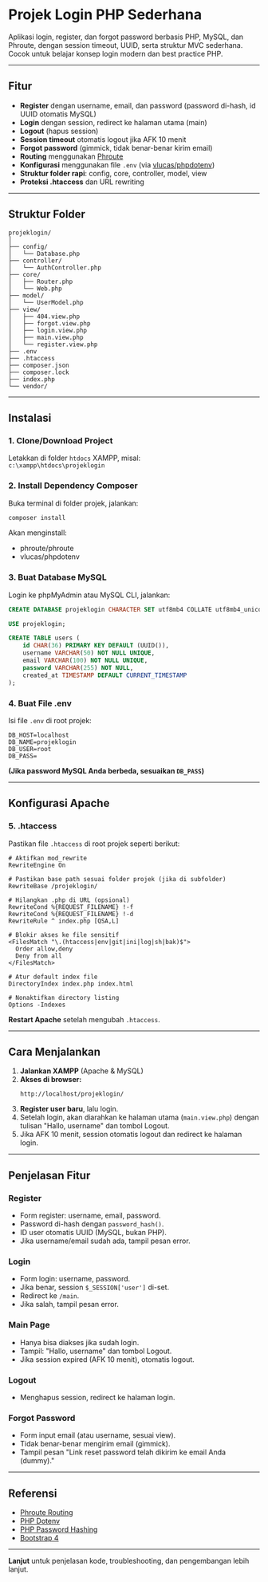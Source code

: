 # Projek Login PHP Sederhana

Aplikasi login, register, dan forgot password berbasis PHP, MySQL, dan Phroute, dengan session timeout, UUID, serta struktur MVC sederhana.  
Cocok untuk belajar konsep login modern dan best practice PHP.

---

## Fitur

- **Register** dengan username, email, dan password (password di-hash, id UUID otomatis MySQL)
- **Login** dengan session, redirect ke halaman utama (main)
- **Logout** (hapus session)
- **Session timeout** otomatis logout jika AFK 10 menit
- **Forgot password** (gimmick, tidak benar-benar kirim email)
- **Routing** menggunakan [Phroute](https://github.com/mrjgreen/phroute)
- **Konfigurasi** menggunakan file `.env` (via [vlucas/phpdotenv](https://github.com/vlucas/phpdotenv))
- **Struktur folder rapi**: config, core, controller, model, view
- **Proteksi .htaccess** dan URL rewriting

---

## Struktur Folder

```
projeklogin/
│
├── config/
│   └── Database.php
├── controller/
│   └── AuthController.php
├── core/
│   ├── Router.php
│   └── Web.php
├── model/
│   └── UserModel.php
├── view/
│   ├── 404.view.php
│   ├── forgot.view.php
│   ├── login.view.php
│   ├── main.view.php
│   └── register.view.php
├── .env
├── .htaccess
├── composer.json
├── composer.lock
├── index.php
└── vendor/
```

---

## Instalasi

### 1. **Clone/Download Project**

Letakkan di folder `htdocs` XAMPP, misal:  
`c:\xampp\htdocs\projeklogin`

### 2. **Install Dependency Composer**

Buka terminal di folder projek, jalankan:
```sh
composer install
```
Akan menginstall:
- phroute/phroute
- vlucas/phpdotenv

### 3. **Buat Database MySQL**

Login ke phpMyAdmin atau MySQL CLI, jalankan:

```sql
CREATE DATABASE projeklogin CHARACTER SET utf8mb4 COLLATE utf8mb4_unicode_ci;

USE projeklogin;

CREATE TABLE users (
    id CHAR(36) PRIMARY KEY DEFAULT (UUID()),
    username VARCHAR(50) NOT NULL UNIQUE,
    email VARCHAR(100) NOT NULL UNIQUE,
    password VARCHAR(255) NOT NULL,
    created_at TIMESTAMP DEFAULT CURRENT_TIMESTAMP
);
```

### 4. **Buat File .env**

Isi file `.env` di root projek:

```
DB_HOST=localhost
DB_NAME=projeklogin
DB_USER=root
DB_PASS=
```

**(Jika password MySQL Anda berbeda, sesuaikan `DB_PASS`)**

---

## Konfigurasi Apache

### 5. **.htaccess**

Pastikan file `.htaccess` di root projek seperti berikut:

```
# Aktifkan mod_rewrite
RewriteEngine On

# Pastikan base path sesuai folder projek (jika di subfolder)
RewriteBase /projeklogin/

# Hilangkan .php di URL (opsional)
RewriteCond %{REQUEST_FILENAME} !-f
RewriteCond %{REQUEST_FILENAME} !-d
RewriteRule ^ index.php [QSA,L]

# Blokir akses ke file sensitif
<FilesMatch "\.(htaccess|env|git|ini|log|sh|bak)$">
  Order allow,deny
  Deny from all
</FilesMatch>

# Atur default index file
DirectoryIndex index.php index.html

# Nonaktifkan directory listing
Options -Indexes
```

**Restart Apache** setelah mengubah `.htaccess`.

---

## Cara Menjalankan

1. **Jalankan XAMPP** (Apache & MySQL)
2. **Akses di browser:**  
   ```
   http://localhost/projeklogin/
   ```
3. **Register user baru**, lalu login.
4. Setelah login, akan diarahkan ke halaman utama (`main.view.php`) dengan tulisan "Hallo, username" dan tombol Logout.
5. Jika AFK 10 menit, session otomatis logout dan redirect ke halaman login.

---

## Penjelasan Fitur

### Register

- Form register: username, email, password.
- Password di-hash dengan `password_hash()`.
- ID user otomatis UUID (MySQL, bukan PHP).
- Jika username/email sudah ada, tampil pesan error.

### Login

- Form login: username, password.
- Jika benar, session `$_SESSION['user']` di-set.
- Redirect ke `/main`.
- Jika salah, tampil pesan error.

### Main Page

- Hanya bisa diakses jika sudah login.
- Tampil: "Hallo, username" dan tombol Logout.
- Jika session expired (AFK 10 menit), otomatis logout.

### Logout

- Menghapus session, redirect ke halaman login.

### Forgot Password

- Form input email (atau username, sesuai view).
- Tidak benar-benar mengirim email (gimmick).
- Tampil pesan "Link reset password telah dikirim ke email Anda (dummy)."

---

## Referensi

- [Phroute Routing](https://github.com/mrjgreen/phroute)
- [PHP Dotenv](https://github.com/vlucas/phpdotenv)
- [PHP Password Hashing](https://www.php.net/manual/en/function.password-hash.php)
- [Bootstrap 4](https://getbootstrap.com/docs/4.5/getting-started/introduction/)

---

**Lanjut** untuk penjelasan kode, troubleshooting, dan pengembangan lebih lanjut.